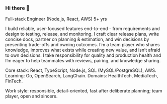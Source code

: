 ### Hi there 👋

<!--
**noirkotyara/noirkotyara** is a ✨ _special_ ✨ repository because its `README.md` (this file) appears on your GitHub profile.
-->

Full-stack Engineer (Node.js, React, AWS) 5+ yrs

I build reliable, user-focused features end-to-end - from requirements and design to testing, release, and monitoring. I craft clear release plans, write concise docs, partner on planning & estimation, and win decisions by presenting trade-offs and owning outcomes. I’m a team player who shares knowledge, improves what exists while creating new value, and isn’t afraid to own decisions. I take responsibility for quality and production health and I’m eager to help teammates with reviews, pairing, and knowledge sharing.

Core stack: React, TypeScript, Node.js, SQL (MySQL/PostgreSQL), AWS.
Learning: Go, OpenSearch, LangChain.
Domains: HealthTech, MediaTech, FinTech.

Work style: responsible, detail-oriented, fast after deliberate planning; team player, open and sincere.
